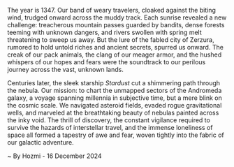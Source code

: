 
The year is 1347.  Our band of weary travelers, cloaked against the biting wind, trudged onward across the muddy track.  Each sunrise revealed a new challenge: treacherous mountain passes guarded by bandits, dense forests teeming with unknown dangers, and rivers swollen with spring melt threatening to sweep us away.  But the lure of the fabled city of Zerzura, rumored to hold untold riches and ancient secrets, spurred us onward. The creak of our pack animals, the clang of our meager armor, and the hushed whispers of our hopes and fears were the soundtrack to our perilous journey across the vast, unknown lands.

Centuries later, the sleek starship *Stardust* cut a shimmering path through the nebula.  Our mission: to chart the unmapped sectors of the Andromeda galaxy, a voyage spanning millennia in subjective time, but a mere blink on the cosmic scale.  We navigated asteroid fields, evaded rogue gravitational wells, and marveled at the breathtaking beauty of nebulas painted across the inky void.  The thrill of discovery, the constant vigilance required to survive the hazards of interstellar travel, and the immense loneliness of space all formed a tapestry of awe and fear, woven tightly into the fabric of our galactic adventure.

~ By Hozmi - 16 December 2024
